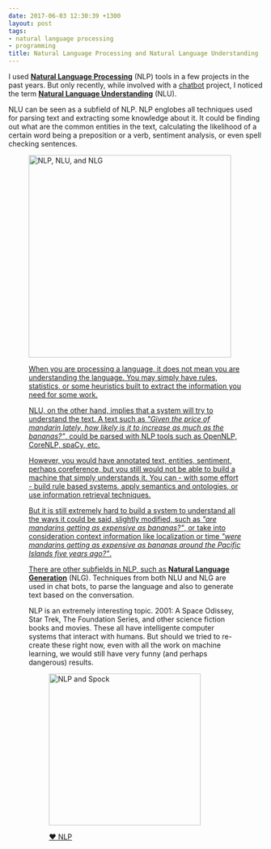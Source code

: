 ```yaml
---
date: 2017-06-03 12:30:39 +1300
layout: post
tags:
- natural language processing
- programming
title: Natural Language Processing and Natural Language Understanding
---
```


I used [**Natural Language Processing**](https://en.wikipedia.org/wiki/Natural_language_processing) (NLP) tools in a few projects in the past years. But only recently, while involved with a [chatbot](https://en.wikipedia.org/wiki/Chatbot) project, I noticed the term [**Natural Language Understanding**](https://en.wikipedia.org/wiki/Natural_language_understanding) (NLU).

NLU can be seen as a subfield of NLP. NLP englobes all techniques used for parsing text and extracting some knowledge about it. It could be finding out what are the common entities in the text, calculating the likelihood of a certain word being a preposition or a verb, sentiment analysis, or even spell checking sentences.


<div class='row'>
<div class="ui fluid container">
<figure>
<a  href="/assets/posts{{page.path | remove: ".md" | remove: "_posts" }}/nlp-nlu.png" rel="prettyPhoto" class="thumbnail" title="NLP, NLU, and NLG">
<img style="height: 400px;" class="ui image" src="/assets/posts/{{ page.date | date: "%Y-%m-%d" }}-{{ page.title | slugify }}/nlp-nlu.png" alt="NLP, NLU, and NLG" />


When you are processing a language, it does not mean you are understanding the language. You may simply have rules, statistics, or some heuristics built to extract the information you need for some work.

NLU, on the other hand, implies that a system will try to understand the text. A text such as *"Given the price of mandarin lately, how likely is it to increase as much as the bananas?"*, could be parsed with NLP tools such as OpenNLP, CoreNLP, spaCy, etc.

However, you would have annotated text, entities, sentiment, perhaps coreference, but you still would not be able to build a machine that simply understands it. You can - with some effort - build rule based systems, apply semantics and ontologies, or use information retrieval techniques.

But it is still extremely hard to build a system to understand all the ways it could be said, slightly modified, such as *"are mandarins getting as expensive as bananas?"*, or take into consideration context information like localization or time *"were mandarins getting as expensive as bananas around the Pacific Islands five years ago?"*.

There are other subfields in NLP, such as [**Natural Language Generation**](https://en.wikipedia.org/wiki/Natural_language_generation) (NLG). Techniques from both NLU and NLG are used in chat bots, to parse the language and also to generate text based on the conversation.

NLP is an extremely interesting topic. 2001: A Space Odissey, Star Trek, The Foundation Series, and other science fiction books and movies. These all have intelligente computer systems that interact with humans. But should we tried to re-create these right now, even with all the work on machine learning, we would still have very funny (and perhaps dangerous) results.

<div class='row'>
<div class="ui fluid container">
<figure>
<a  href="/assets/posts{{page.path | remove: ".md" | remove: "_posts" }}/spock-nlp.png" rel="prettyPhoto" class="thumbnail" title="NLP and Spock">
<img style="height: 300px;" class="ui image" src="/assets/posts/{{ page.date | date: "%Y-%m-%d" }}-{{ page.title | slugify }}/spock-nlp.png" alt="NLP and Spock" />


&hearts; NLP
